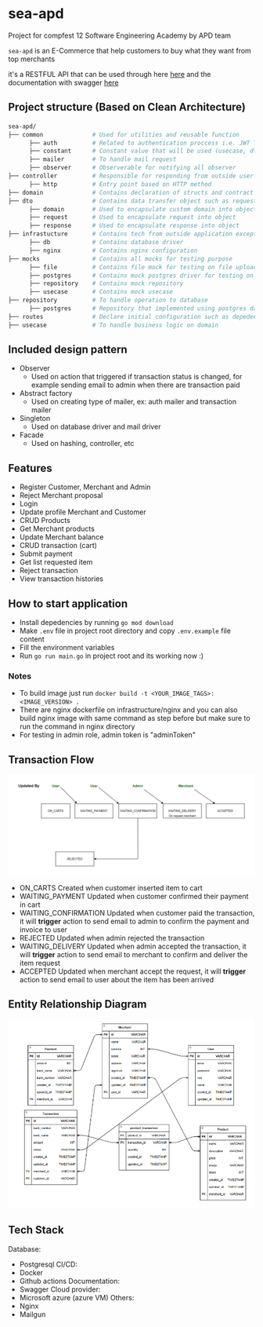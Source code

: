 # sea-apd
Project for compfest 12 Software Engineering Academy by APD team

`sea-apd` is an E-Commerce that help customers to buy what they want from top merchants

it's a RESTFUL API that can be used through here [here](http://137.116.136.106) and the documentation with swagger [here](http://137.116.136.106/docs/index.html)

## Project structure (Based on Clean Architecture)

```sh
sea-apd/
├── common              # Used for utilities and reusable function
      ├── auth          # Related to authentication proccess i.e. JWT Token, hash password 
      ├── constant      # Constant value that will be used (usecase, dto, controller and route) to avoid hardcoded value
      ├── mailer        # To handle mail request
      ├── observer      # Observerable for notifying all observer 
├── controller          # Responsible for responding from outside user input and perform interaction in application 
      ├── http          # Entry point based on HTTP method
├── domain              # Contains declaration of structs and contract for repository, usecase and controller
├── dto                 # Contains data transfer object such as request, response and domain
      ├── domain        # Used to encapsulate custom domain into object  
      ├── request       # Used to encapsulate request into object  
      ├── response      # Used to encapsulate response into object  
├── infrastucture       # Contains tech from outside application except library
      ├── db            # Contains database driver
      ├── nginx         # Contains nginx configuration
├── mocks               # Contains all mocks for testing purpose
      ├── file          # Contains file mock for testing on file upload
      ├── postgres      # Contains mock postgres driver for testing on database in repository
      ├── repository    # Contains mock repository
      ├── usecase       # Contains mock usecase
├── repository          # To handle operation to database
      ├── postgres      # Repository that implemented using postgres database
├── routes              # Declare initial configuration such as depedency injection, database migration, etc
├── usecase             # To handle business logic on domain
```

## Included design pattern
   - Observer
      - Used on action that triggered if transaction status is changed, for example sending email to admin when there are transaction paid
   - Abstract factory
      - Used on creating type of mailer, ex: auth mailer and transaction mailer
   - Singleton
      - Used on database driver and mail driver
   - Facade
      - Used on hashing, controller, etc

## Features
  - Register Customer, Merchant and Admin
  - Reject Merchant proposal
  - Login
  - Update profile Merchant and Customer
  - CRUD Products
  - Get Merchant products
  - Update Merchant balance
  - CRUD transaction (cart)
  - Submit payment
  - Get list requested item
  - Reject transaction
  - View transaction histories
  
## How to start application
- Install depedencies by running `go mod download`
- Make `.env` file in project root directory and copy `.env.example` file content 
- Fill the environment variables
- Run `go run main.go` in project root and its working now :)
### Notes
- To build image just run `docker build -t <YOUR_IMAGE_TAGS>:<IMAGE_VERSION> .`
- There are nginx dockerfile on infrastructure/nginx and you can also build nginx image with same command as step before but make sure to run the command in nginx directory
- For testing in admin role, admin token is "adminToken"

## Transaction Flow
![erd](docs/flow.PNG)
- ON_CARTS
Created when customer inserted item to cart
- WAITING_PAYMENT
Updated when customer confirmed their payment in cart
- WAITING_CONFIRMATION
Updated when customer paid the transaction, it will **trigger** action to send email to admin to confirm the payment and invoice to user
- REJECTED
Updated when admin rejected the transaction
- WAITING_DELIVERY
Updated when admin accepted the transaction, it will **trigger** action to send email to merchant to confirm and deliver the item request
- ACCEPTED
Updated when merchant accept the request, it will **trigger** action to send email to user about the item has been arrived


## Entity Relationship Diagram
![erd](docs/erd.png)

## Tech Stack
Database:
- Postgresql
CI/CD:
- Docker
- Github actions
Documentation:
- Swagger
Cloud provider:
- Microsoft azure (azure VM)
Others:
- Nginx
- Mailgun
